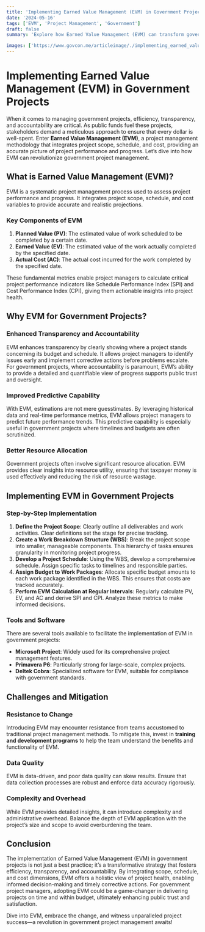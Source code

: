 ```yaml
---
title: 'Implementing Earned Value Management (EVM) in Government Projects'
date: '2024-05-16'
tags: ['EVM', 'Project Management', 'Government']
draft: false
summary: 'Explore how Earned Value Management (EVM) can transform government projects, boost efficiency, transparency, and deliver value on time and within budget.'

images: ['https://www.govcon.me/articleimage/./implementing_earned_value_management_evm_in_government_projects.webp']
---
```


# Implementing Earned Value Management (EVM) in Government Projects

When it comes to managing government projects, efficiency, transparency, and accountability are critical. As public funds fuel these projects, stakeholders demand a meticulous approach to ensure that every dollar is well-spent. Enter **Earned Value Management (EVM)**, a project management methodology that integrates project scope, schedule, and cost, providing an accurate picture of project performance and progress. Let’s dive into how EVM can revolutionize government project management.

## What is Earned Value Management (EVM)?

EVM is a systematic project management process used to assess project performance and progress. It integrates project scope, schedule, and cost variables to provide accurate and realistic projections.

### Key Components of EVM

1. **Planned Value (PV)**: The estimated value of work scheduled to be completed by a certain date.
2. **Earned Value (EV)**: The estimated value of the work actually completed by the specified date.
3. **Actual Cost (AC)**: The actual cost incurred for the work completed by the specified date.

These fundamental metrics enable project managers to calculate critical project performance indicators like Schedule Performance Index (SPI) and Cost Performance Index (CPI), giving them actionable insights into project health.

## Why EVM for Government Projects?

### Enhanced Transparency and Accountability

EVM enhances transparency by clearly showing where a project stands concerning its budget and schedule. It allows project managers to identify issues early and implement corrective actions before problems escalate. For government projects, where accountability is paramount, EVM’s ability to provide a detailed and quantifiable view of progress supports public trust and oversight.

### Improved Predictive Capability

With EVM, estimations are not mere guesstimates. By leveraging historical data and real-time performance metrics, EVM allows project managers to predict future performance trends. This predictive capability is especially useful in government projects where timelines and budgets are often scrutinized.

### Better Resource Allocation

Government projects often involve significant resource allocation. EVM provides clear insights into resource utility, ensuring that taxpayer money is used effectively and reducing the risk of resource wastage.

## Implementing EVM in Government Projects

### Step-by-Step Implementation

1. **Define the Project Scope**: Clearly outline all deliverables and work activities. Clear definitions set the stage for precise tracking.
2. **Create a Work Breakdown Structure (WBS)**: Break the project scope into smaller, manageable components. This hierarchy of tasks ensures granularity in monitoring project progress.
3. **Develop a Project Schedule**: Using the WBS, develop a comprehensive schedule. Assign specific tasks to timelines and responsible parties.
4. **Assign Budget to Work Packages**: Allocate specific budget amounts to each work package identified in the WBS. This ensures that costs are tracked accurately.
5. **Perform EVM Calculation at Regular Intervals**: Regularly calculate PV, EV, and AC and derive SPI and CPI. Analyze these metrics to make informed decisions.

### Tools and Software

There are several tools available to facilitate the implementation of EVM in government projects:

- **Microsoft Project**: Widely used for its comprehensive project management features.
- **Primavera P6**: Particularly strong for large-scale, complex projects.
- **Deltek Cobra**: Specialized software for EVM, suitable for compliance with government standards.

## Challenges and Mitigation

### Resistance to Change

Introducing EVM may encounter resistance from teams accustomed to traditional project management methods. To mitigate this, invest in **training and development programs** to help the team understand the benefits and functionality of EVM.

### Data Quality

EVM is data-driven, and poor data quality can skew results. Ensure that data collection processes are robust and enforce data accuracy rigorously.

### Complexity and Overhead

While EVM provides detailed insights, it can introduce complexity and administrative overhead. Balance the depth of EVM application with the project’s size and scope to avoid overburdening the team.

## Conclusion

The implementation of Earned Value Management (EVM) in government projects is not just a best practice; it’s a transformative strategy that fosters efficiency, transparency, and accountability. By integrating scope, schedule, and cost dimensions, EVM offers a holistic view of project health, enabling informed decision-making and timely corrective actions. For government project managers, adopting EVM could be a game-changer in delivering projects on time and within budget, ultimately enhancing public trust and satisfaction.

Dive into EVM, embrace the change, and witness unparalleled project success—a revolution in government project management awaits!
